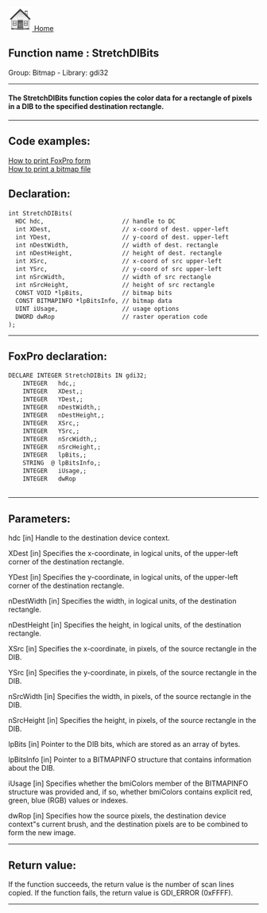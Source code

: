 [<img src="../../images/home.png"> Home ](https://github.com/VFPX/Win32API)  

## Function name : StretchDIBits
Group: Bitmap - Library: gdi32    
***  


#### The StretchDIBits function copies the color data for a rectangle of pixels in a DIB to the specified destination rectangle.
***  


## Code examples:
[How to print FoxPro form](../../samples/sample_158.md)  
[How to print a bitmap file](../../samples/sample_211.md)  

## Declaration:
```foxpro  
int StretchDIBits(
  HDC hdc,                      // handle to DC
  int XDest,                    // x-coord of dest. upper-left
  int YDest,                    // y-coord of dest. upper-left
  int nDestWidth,               // width of dest. rectangle
  int nDestHeight,              // height of dest. rectangle
  int XSrc,                     // x-coord of src upper-left
  int YSrc,                     // y-coord of src upper-left
  int nSrcWidth,                // width of src rectangle
  int nSrcHeight,               // height of src rectangle
  CONST VOID *lpBits,           // bitmap bits
  CONST BITMAPINFO *lpBitsInfo, // bitmap data
  UINT iUsage,                  // usage options
  DWORD dwRop                   // raster operation code
);  
```  
***  


## FoxPro declaration:
```foxpro  
DECLARE INTEGER StretchDIBits IN gdi32;
	INTEGER   hdc,;
	INTEGER   XDest,;
	INTEGER   YDest,;
	INTEGER   nDestWidth,;
	INTEGER   nDestHeight,;
	INTEGER   XSrc,;
	INTEGER   YSrc,;
	INTEGER   nSrcWidth,;
	INTEGER   nSrcHeight,;
	INTEGER   lpBits,;
	STRING  @ lpBitsInfo,;
	INTEGER   iUsage,;
	INTEGER   dwRop
  
```  
***  


## Parameters:
hdc 
[in] Handle to the destination device context. 

XDest 
[in] Specifies the x-coordinate, in logical units, of the upper-left corner of the destination rectangle. 

YDest 
[in] Specifies the y-coordinate, in logical units, of the upper-left corner of the destination rectangle. 

nDestWidth 
[in] Specifies the width, in logical units, of the destination rectangle. 

nDestHeight 
[in] Specifies the height, in logical units, of the destination rectangle. 

XSrc 
[in] Specifies the x-coordinate, in pixels, of the source rectangle in the DIB. 

YSrc 
[in] Specifies the y-coordinate, in pixels, of the source rectangle in the DIB. 

nSrcWidth 
[in] Specifies the width, in pixels, of the source rectangle in the DIB. 

nSrcHeight 
[in] Specifies the height, in pixels, of the source rectangle in the DIB. 

lpBits 
[in] Pointer to the DIB bits, which are stored as an array of bytes.

lpBitsInfo 
[in] Pointer to a BITMAPINFO structure that contains information about the DIB. 

iUsage 
[in] Specifies whether the bmiColors member of the BITMAPINFO structure was provided and, if so, whether bmiColors contains explicit red, green, blue (RGB) values or indexes. 

dwRop 
[in] Specifies how the source pixels, the destination device context"s current brush, and the destination pixels are to be combined to form the new image.   
***  


## Return value:
If the function succeeds, the return value is the number of scan lines copied. If the function fails, the return value is GDI_ERROR (0xFFFF).  
***  

